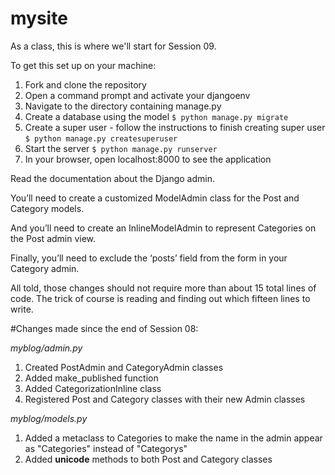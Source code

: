 # mysite

As a class, this is where we'll start for Session 09.

To get this set up on your machine:

1. Fork and clone the repository
2. Open a command prompt and activate your djangoenv
3. Navigate to the directory containing manage.py
4. Create a database using the model
`$ python manage.py migrate`
5. Create a super user - follow the instructions to finish creating super user
`$ python manage.py createsuperuser`
6. Start the server
`$ python manage.py runserver`
7. In your browser, open localhost:8000 to see the application


Read the documentation about the Django admin.

You’ll need to create a customized ModelAdmin class for the Post and Category models.

And you’ll need to create an InlineModelAdmin to represent Categories on the Post admin view.

Finally, you’ll need to exclude the ‘posts’ field from the form in your Category admin.

All told, those changes should not require more than about 15 total lines of code. The trick of course is reading and finding out which fifteen lines to write.

#Changes made since the end of Session 08:

*myblog/admin.py*

1. Created PostAdmin and CategoryAdmin classes
2. Added make_published function
3. Added CategorizationInline class
2. Registered Post and Category classes with their new Admin classes

*myblog/models.py*

1. Added a metaclass to Categories to make the name in the admin appear as "Categories" instead of "Categorys"
2. Added __unicode__ methods to both Post and Category classes
